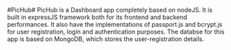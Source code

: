 #PicHub#
PicHub is a Dashboard app completely based on nodeJS. It is built in expressJS framework both for its frontend and backend performances. It also have the implementations of passport.js and bcrypt.js for user registration, login and authentication purposes. The databse for this app is based on MongoDB, which stores the user-registration details.
